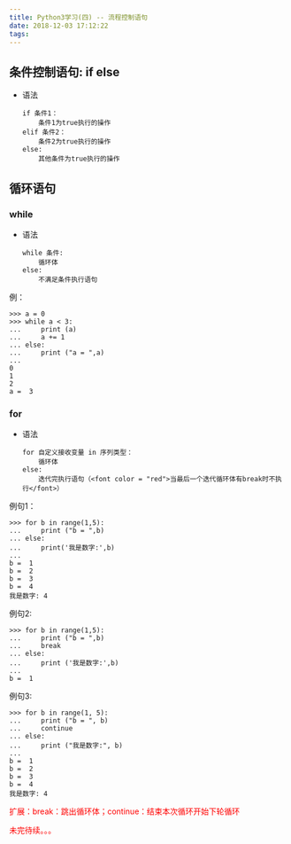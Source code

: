 ```yaml
---
title: Python3学习(四) -- 流程控制语句
date: 2018-12-03 17:12:22
tags:
---
```


## 条件控制语句: if else
  - 语法

		if 条件1：
			条件1为true执行的操作
		elif 条件2：
			条件2为true执行的操作
		else:
			其他条件为true执行的操作	
				
## 循环语句
### while
  - 语法

		while 条件:
			循环体
		else:
			不满足条件执行语句
  		
例：

	>>> a = 0
	>>> while a < 3:
	...     print (a)
	...     a += 1
	... else:
	...     print ("a = ",a)
	...
	0
	1
	2
	a =  3
	
### for
  - 语法

		for 自定义接收变量 in 序列类型：
			循环体
		else:
			迭代完执行语句（<font color = "red">当最后一个迭代循环体有break时不执行</font>）
			
例句1：

	>>> for b in range(1,5):
	...     print ("b = ",b)
	... else:
	...     print('我是数字:',b)
	...
	b =  1
	b =  2
	b =  3
	b =  4
	我是数字: 4
	
例句2:

	>>> for b in range(1,5):
	...     print ("b = ",b)
	...     break
	... else:
	...     print ('我是数字:',b)
	...
	b =  1

例句3:

	>>> for b in range(1, 5):
	...     print ("b = ", b)
	...     continue
	... else:
	...     print ("我是数字:", b)
	...
	b =  1
	b =  2
	b =  3
	b =  4
	我是数字: 4
	
<font color = "red">扩展：break：跳出循环体；continue：结束本次循环开始下轮循环</font>



<font color="red">未完待续。。。</font>